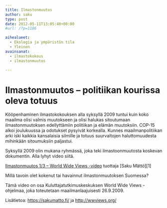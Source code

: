 ```yaml
---
title: Ilmastonmuutos
author: saku
type: post
date: 2012-05-11T13:05:48+00:00
#url: /?p=1186

aihealueet:
  - Ekologia ja ympäristön tila
  - Yleinen
avainsanat:
  - ilmastokokous
  - ilmastonmuutos

---
```

# Ilmastonmuutos &#8211; politiikan kourissa oleva totuus

Kööpenhaminen ilmastokokouksen alla syksyllä 2009 tuntui kuin koko maailma olisi valmis muutokseen ja olisi halukas sitoutumaan ilmastonmuutoksen edellyttämiin politiikan ja elämän muutoksiin. COP-15 alkoi joulukuussa ja odotukset pysyivät korkealla. Kunnes maailmanpolitiikan arki iski kaikkia kansalaisia silmille ja totuus suurvaltojen haluttomuudesta mihinkään sitoumuksiin paljastui.

Syksyllä 2009 olin mukana ryhmässä, joka teki ilmastoonmuutosta koskevan dokumentin. Alla lyhyt video siitä.

<a href="http://vimeo.com/6570800" rel="nofollow">Ilmastonmuutos 1/3 &#8211; World Wide Views -video</a> tuottaja [Saku Mättö][1]

Millä tavoin olet kokenut tai havainnut ilmastonmuutoksen Suomessa?

Tämä video on osa Kuluttajatutkimuskeskuksen World Wide Views -ohjelmaa, joka toteutetaan maailmanlaajuisesti 26.9.2009.

Lisätietoa: <a href="https://sakumatto.fi/" target="_blank">https://sakumatto.fi/</a> ja <a href="http://wwviews.org/" target="_blank" rel="nofollow">http://wwviews.org/</a>

